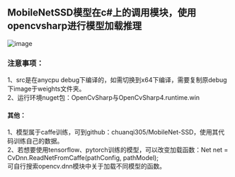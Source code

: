 
## MobileNetSSD模型在c#上的调用模块，使用opencvsharp进行模型加载推理
![image](https://user-images.githubusercontent.com/26215301/157416176-96522d92-0e1d-47f4-9baf-e2512830c699.png)

### 注意事项：  
1、src是在anycpu debug下编译的，如需切换到x64下编译，需要复制原debug下image于weights文件夹。  
2、运行环境nuget包：OpenCvSharp与OpenCvSharp4.runtime.win   


#### 其他：  
1、模型属于caffe训练，可到github：chuanqi305/MobileNet-SSD，使用其代码训练自己的数据。  
2、若想要使用tensorflow、pytorch训练的模型，可以改变加载函数：Net net = CvDnn.ReadNetFromCaffe(pathConfig, pathModel);   
可自行搜索opencv.dnn模块中关于加载不同模型的函数。
